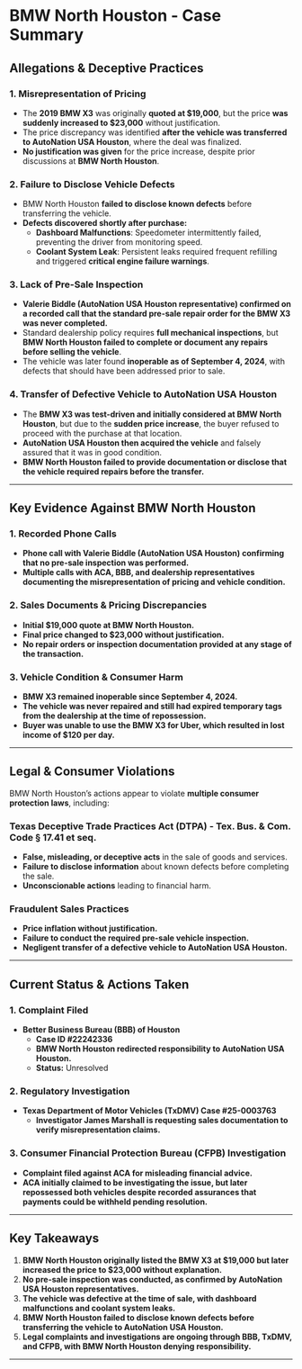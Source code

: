# BMW North Houston - Case Summary

## Allegations & Deceptive Practices

### 1. Misrepresentation of Pricing
- The **2019 BMW X3** was originally **quoted at $19,000**, but the price **was suddenly increased to $23,000** without justification.
- The price discrepancy was identified **after the vehicle was transferred to AutoNation USA Houston**, where the deal was finalized.
- **No justification was given** for the price increase, despite prior discussions at **BMW North Houston**.

### 2. Failure to Disclose Vehicle Defects
- BMW North Houston **failed to disclose known defects** before transferring the vehicle.
- **Defects discovered shortly after purchase:**
  - **Dashboard Malfunctions**: Speedometer intermittently failed, preventing the driver from monitoring speed.
  - **Coolant System Leak**: Persistent leaks required frequent refilling and triggered **critical engine failure warnings**.

### 3. Lack of Pre-Sale Inspection
- **Valerie Biddle (AutoNation USA Houston representative) confirmed on a recorded call that the standard pre-sale repair order for the BMW X3 was never completed.**
- Standard dealership policy requires **full mechanical inspections**, but **BMW North Houston failed to complete or document any repairs before selling the vehicle**.
- The vehicle was later found **inoperable as of September 4, 2024**, with defects that should have been addressed prior to sale.

### 4. Transfer of Defective Vehicle to AutoNation USA Houston
- The **BMW X3 was test-driven and initially considered at BMW North Houston**, but due to the **sudden price increase**, the buyer refused to proceed with the purchase at that location.
- **AutoNation USA Houston then acquired the vehicle** and falsely assured that it was in good condition.
- **BMW North Houston failed to provide documentation or disclose that the vehicle required repairs before the transfer.**

---

## Key Evidence Against BMW North Houston

### 1. Recorded Phone Calls
- **Phone call with Valerie Biddle (AutoNation USA Houston) confirming that no pre-sale inspection was performed.**
- **Multiple calls with ACA, BBB, and dealership representatives documenting the misrepresentation of pricing and vehicle condition.**

### 2. Sales Documents & Pricing Discrepancies
- **Initial $19,000 quote at BMW North Houston.**
- **Final price changed to $23,000 without justification.**
- **No repair orders or inspection documentation provided at any stage of the transaction.**

### 3. Vehicle Condition & Consumer Harm
- **BMW X3 remained inoperable since September 4, 2024.**
- **The vehicle was never repaired and still had expired temporary tags from the dealership at the time of repossession.**
- **Buyer was unable to use the BMW X3 for Uber, which resulted in lost income of $120 per day.**

---

## Legal & Consumer Violations

BMW North Houston’s actions appear to violate **multiple consumer protection laws**, including:

### Texas Deceptive Trade Practices Act (DTPA) - Tex. Bus. & Com. Code § 17.41 et seq.
- **False, misleading, or deceptive acts** in the sale of goods and services.
- **Failure to disclose information** about known defects before completing the sale.
- **Unconscionable actions** leading to financial harm.

### Fraudulent Sales Practices
- **Price inflation without justification.**
- **Failure to conduct the required pre-sale vehicle inspection.**
- **Negligent transfer of a defective vehicle to AutoNation USA Houston.**

---

## Current Status & Actions Taken

### 1. Complaint Filed
- **Better Business Bureau (BBB) of Houston**
  - **Case ID #22242336**
  - **BMW North Houston redirected responsibility to AutoNation USA Houston.**
  - **Status:** Unresolved

### 2. Regulatory Investigation
- **Texas Department of Motor Vehicles (TxDMV) Case #25-0003763**
  - **Investigator James Marshall is requesting sales documentation to verify misrepresentation claims.**

### 3. Consumer Financial Protection Bureau (CFPB) Investigation
- **Complaint filed against ACA for misleading financial advice.**
- **ACA initially claimed to be investigating the issue, but later repossessed both vehicles despite recorded assurances that payments could be withheld pending resolution.**

---

## Key Takeaways

1. **BMW North Houston originally listed the BMW X3 at $19,000 but later increased the price to $23,000 without explanation.**
2. **No pre-sale inspection was conducted, as confirmed by AutoNation USA Houston representatives.**
3. **The vehicle was defective at the time of sale, with dashboard malfunctions and coolant system leaks.**
4. **BMW North Houston failed to disclose known defects before transferring the vehicle to AutoNation USA Houston.**
5. **Legal complaints and investigations are ongoing through BBB, TxDMV, and CFPB, with BMW North Houston denying responsibility.**

---
